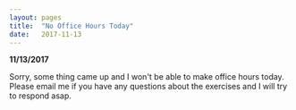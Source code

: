 ```yaml
---
layout: pages
title:  "No Office Hours Today"
date:   2017-11-13
---
```


**11/13/2017**

Sorry, some thing came up and I won't be able to make office hours today. Please email me if you have any questions about the exercises
and I will try to respond asap.
